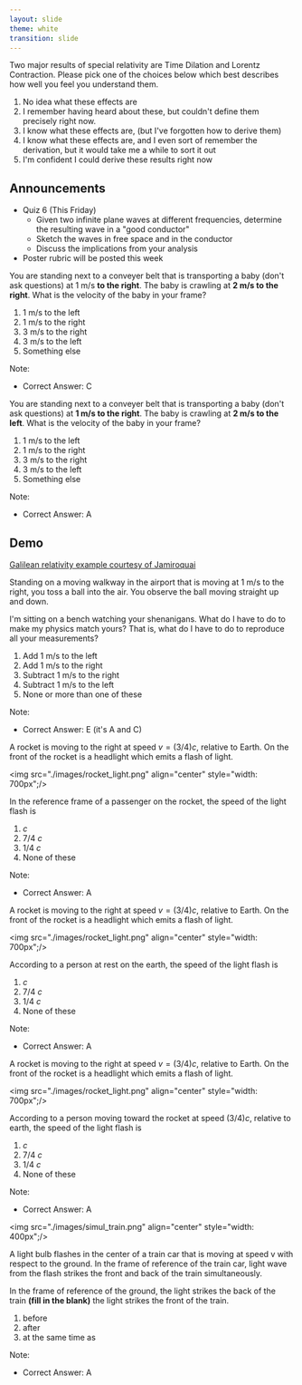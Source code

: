 ```yaml
---
layout: slide
theme: white
transition: slide
---
```


<section data-markdown>

Two major results of special relativity are Time Dilation and Lorentz Contraction. Please pick one of the choices below which best describes how well you feel you understand them.

1. No idea what these effects are
2. I remember having heard about these, but couldn't define them precisely right now.
3. I know what these effects are, (but I've forgotten how to derive them)
4. I know what these effects are, and I even sort of remember the derivation, but it would take me a while to sort it out
5. I'm confident I could derive these results right now

</section>


<section data-markdown>

## Announcements

* Quiz 6 (This Friday)
  * Given two infinite plane waves at different frequencies, determine the resulting wave in a "good conductor"
  * Sketch the waves in free space and in the conductor
  * Discuss the implications from your analysis
* Poster rubric will be posted this week

</section>

<section data-markdown>

You are standing next to a conveyer belt that is transporting a baby (don't ask questions) at 1 m/s **to the right**. The baby is crawling at **2 m/s to the right**. What is the velocity of the baby in your frame?

1. 1 m/s to the left
2. 1 m/s to the right
3. 3 m/s to the right
4. 3 m/s to the left
5. Something else

Note:
* Correct Answer: C

</section>

<section data-markdown>

You are standing next to a conveyer belt that is transporting a baby (don't ask questions) at **1 m/s to the right**. The baby is crawling at **2 m/s to the left**. What is the velocity of the baby in your frame?

1. 1 m/s to the left
2. 1 m/s to the right
3. 3 m/s to the right
4. 3 m/s to the left
5. Something else

Note:
* Correct Answer: A

</section>

<section data-markdown>

## Demo

[Galilean relativity example courtesy of Jamiroquai](https://vimeo.com/58139812)

</section>

<section data-markdown>

Standing on a moving walkway in the airport that is moving at 1 m/s to the right, you toss a ball into the air. You observe the ball moving straight up and down.

I'm sitting on a bench watching your shenanigans. What do I have to do to make my physics match yours? That is, what do I have to do to reproduce all your measurements?

1. Add 1 m/s to the left
2. Add 1 m/s to the right
3. Subtract 1 m/s to the right
4. Subtract 1 m/s to the left
5. None or more than one of these

Note:
* Correct Answer: E (it's A and C)

</section>

<section data-markdown>

A rocket is moving to the right at speed $v = (3/4)c$, relative to Earth.  On the  front of the rocket is a headlight which emits a flash of light.

<img src="./images/rocket_light.png" align="center" style="width: 700px";/>

In the reference frame of a passenger on the rocket, the speed of the light flash is

1. $c$
2. 7/4 $c$
3. 1/4 $c$
4. None of these

Note:
* Correct Answer: A

</section>

<section data-markdown>

A rocket is moving to the right at speed $v = (3/4)c$, relative to Earth.  On the  front of the rocket is a headlight which emits a flash of light.

<img src="./images/rocket_light.png" align="center" style="width: 700px";/>

According to a person at rest on the earth, the speed of the light flash is

1. $c$
2. 7/4 $c$
3. 1/4 $c$
4. None of these

Note:
* Correct Answer: A

</section>

<section data-markdown>

A rocket is moving to the right at speed $v = (3/4)c$, relative to Earth.  On the  front of the rocket is a headlight which emits a flash of light.

<img src="./images/rocket_light.png" align="center" style="width: 700px";/>

According to a person moving toward the rocket at speed $(3/4)c$, relative to earth, the speed of the light flash is

1. $c$
2. 7/4 $c$
3. 1/4 $c$
4. None of these

Note:
* Correct Answer: A

</section>

<section data-markdown>

<img src="./images/simul_train.png" align="center" style="width: 400px";/>

A light bulb flashes in the center of a train car that is moving at speed v with respect to the ground.  In the frame of reference of the train car, light wave from the flash strikes the front and back of the train simultaneously.

In the frame of reference of the ground, the light strikes the back of the train **(fill in the blank)** the light strikes the front of the train.

1. before
2. after
3. at the same time as

Note:
* Correct Answer: A
</section>
